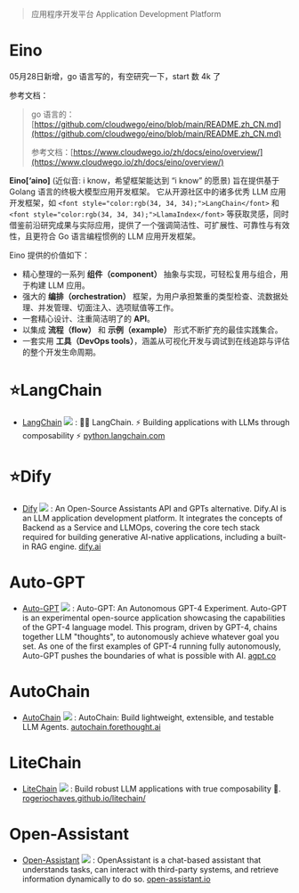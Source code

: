 > 应用程序开发平台 Application Development Platform
>

# **<font style="color:rgb(34, 34, 34);">Eino</font>**
05月28日新增，go 语言写的，有空研究一下，start 数 4k 了

参考文档：

> go 语言的：[https://github.com/cloudwego/eino/blob/main/README.zh_CN.md](https://github.com/cloudwego/eino/blob/main/README.zh_CN.md)
>
> 参考文档：[https://www.cloudwego.io/zh/docs/eino/overview/](https://www.cloudwego.io/zh/docs/eino/overview/)
>

**<font style="color:rgb(34, 34, 34);">Eino[‘aino]</font>**<font style="color:rgb(34, 34, 34);"> (近似音: i know，希望框架能达到 “i know” 的愿景) 旨在提供基于 Golang 语言的终极大模型应用开发框架。 它从开源社区中的诸多优秀 LLM 应用开发框架，如 </font>`<font style="color:rgb(34, 34, 34);">LangChain</font>`<font style="color:rgb(34, 34, 34);"> 和 </font>`<font style="color:rgb(34, 34, 34);">LlamaIndex</font>`<font style="color:rgb(34, 34, 34);"> 等获取灵感，同时借鉴前沿研究成果与实际应用，提供了一个强调简洁性、可扩展性、可靠性与有效性，且更符合 Go 语言编程惯例的 LLM 应用开发框架。</font>

<font style="color:rgb(34, 34, 34);">Eino 提供的价值如下：</font>

+ <font style="color:rgb(34, 34, 34);">精心整理的一系列</font><font style="color:rgb(34, 34, 34);"> </font>**<font style="color:rgb(34, 34, 34);">组件（component）</font>**<font style="color:rgb(34, 34, 34);"> </font><font style="color:rgb(34, 34, 34);">抽象与实现，可轻松复用与组合，用于构建 LLM 应用。</font>
+ <font style="color:rgb(34, 34, 34);">强大的</font><font style="color:rgb(34, 34, 34);"> </font>**<font style="color:rgb(34, 34, 34);">编排（orchestration）</font>**<font style="color:rgb(34, 34, 34);"> </font><font style="color:rgb(34, 34, 34);">框架，为用户承担繁重的类型检查、流数据处理、并发管理、切面注入、选项赋值等工作。</font>
+ <font style="color:rgb(34, 34, 34);">一套精心设计、注重简洁明了的</font><font style="color:rgb(34, 34, 34);"> </font>**<font style="color:rgb(34, 34, 34);">API</font>**<font style="color:rgb(34, 34, 34);">。</font>
+ <font style="color:rgb(34, 34, 34);">以集成</font><font style="color:rgb(34, 34, 34);"> </font>**<font style="color:rgb(34, 34, 34);">流程（flow）</font>**<font style="color:rgb(34, 34, 34);"> </font><font style="color:rgb(34, 34, 34);">和</font><font style="color:rgb(34, 34, 34);"> </font>**<font style="color:rgb(34, 34, 34);">示例（example）</font>**<font style="color:rgb(34, 34, 34);"> </font><font style="color:rgb(34, 34, 34);">形式不断扩充的最佳实践集合。</font>
+ <font style="color:rgb(34, 34, 34);">一套实用 </font>**<font style="color:rgb(34, 34, 34);">工具（DevOps tools）</font>**<font style="color:rgb(34, 34, 34);">，涵盖从可视化开发与调试到在线追踪与评估的整个开发生命周期。</font>

# ⭐LangChain
+ [LangChain](https://github.com/langchain-ai/langchain) ![](https://img.shields.io/github/stars/hwchase17/langchain?style=social) :  🦜️🔗 LangChain. ⚡ Building applications with LLMs through composability ⚡ [python.langchain.com](https://python.langchain.com/docs/get_started/introduction.html)

# ⭐Dify
+ [Dify](https://github.com/langgenius/dify) ![](https://img.shields.io/github/stars/langgenius/dify?style=social) : An Open-Source Assistants API and GPTs alternative. Dify.AI is an LLM application development platform. It integrates the concepts of Backend as a Service and LLMOps, covering the core tech stack required for building generative AI-native applications, including a built-in RAG engine. [dify.ai](https://dify.ai/)

# Auto-GPT
+ [Auto-GPT](https://github.com/Significant-Gravitas/Auto-GPT) ![](https://img.shields.io/github/stars/Significant-Gravitas/Auto-GPT?style=social) : Auto-GPT: An Autonomous GPT-4 Experiment. Auto-GPT is an experimental open-source application showcasing the capabilities of the GPT-4 language model. This program, driven by GPT-4, chains together LLM "thoughts", to autonomously achieve whatever goal you set. As one of the first examples of GPT-4 running fully autonomously, Auto-GPT pushes the boundaries of what is possible with AI. [agpt.co](https://news.agpt.co/)

# AutoChain
+ [AutoChain](https://github.com/Forethought-Technologies/AutoChain) ![](https://img.shields.io/github/stars/Forethought-Technologies/AutoChain?style=social) :  AutoChain: Build lightweight, extensible, and testable LLM Agents. [autochain.forethought.ai](https://autochain.forethought.ai/)

# LiteChain
+ [LiteChain](https://github.com/rogeriochaves/litechain) ![](https://img.shields.io/github/stars/rogeriochaves/litechain?style=social) : Build robust LLM applications with true composability 🔗. [rogeriochaves.github.io/litechain/](https://rogeriochaves.github.io/litechain/)

# Open-Assistant
+ [Open-Assistant](https://github.com/LAION-AI/Open-Assistant) ![](https://img.shields.io/github/stars/LAION-AI/Open-Assistant?style=social) : OpenAssistant is a chat-based assistant that understands tasks, can interact with third-party systems, and retrieve information dynamically to do so. [open-assistant.io](https://open-assistant.io/)


